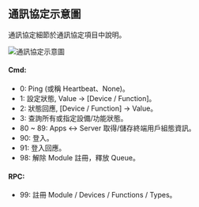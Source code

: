 通訊協定示意圖
---

通訊協定細節於通訊協定項目中說明。

![通訊協定示意圖](https://cacoo.com/diagrams/XIbHkJ4p7f6aNVdg-8E8E3.png)

#### Cmd:
* 0: Ping (或稱 Heartbeat、None)。
* 1: 設定狀態, Value → [Device / Function]。
* 2: 狀態回應, [Device / Function] → Value。
* 3: 查詢所有或指定設備/功能狀態。
* 80 ~ 89: Apps ↔ Server 取得/儲存終端用戶組態資訊。
* 90: 登入。
* 91: 登入回應。
* 98: 解除 Module 註冊，釋放 Queue。

#### RPC:
* 99:  註冊 Module / Devices / Functions / Types。
